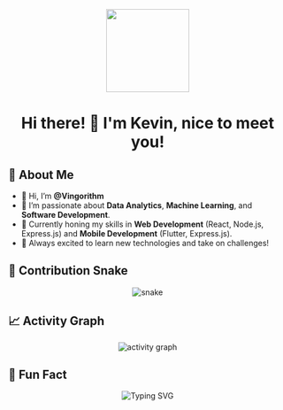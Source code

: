 <div id="header" align="center">
  <img src="https://media2.giphy.com/media/v1.Y2lkPTc5MGI3NjExN3JoeWI4cnc1YjZhd2hsbjl6Y3N1Y3RieG83ZWxpOXVkcHp2ODh2eSZlcD12MV9pbnRlcm5hbF9naWZfYnlfaWQmY3Q9cw/jdPMeyv9rn0hZHh8n9/giphy.gif" width="150"/>
  <h1>Hi there! 👋 I'm Kevin, nice to meet you!</h1>
</div>

## 💫 About Me
- 👋 Hi, I’m **@Vingorithm**
- 👀 I’m passionate about **Data Analytics**, **Machine Learning**, and **Software Development**.
- 🌱 Currently honing my skills in **Web Development** (React, Node.js, Express.js) and **Mobile Development** (Flutter, Express.js).
- 🚀 Always excited to learn new technologies and take on challenges!

## 🐍 Contribution Snake
<div align="center">
  <img src="https://raw.githubusercontent.com/Vingorithm/Vingorithm/output/github-contribution-grid-snake.svg" alt="snake"/>
</div>

## 📈 Activity Graph
<div align="center">
  <img src="https://github-readme-activity-graph.vercel.app/graph?username=Vingorithm&theme=react-dark&area=true&hide_border=true" alt="activity graph" />
</div>

## 🧠 Fun Fact
<div align="center">
  <img src="https://readme-typing-svg.herokuapp.com?font=Fira+Code&size=24&pause=1000&center=true&vCenter=true&width=435&lines=I+love+learning+new+things!;I+build+cool+projects.;I'm+always+open+to+exciting+collaborations!" alt="Typing SVG" />
</div>
